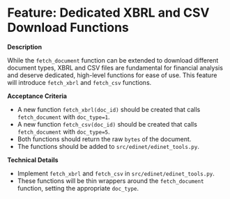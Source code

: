 # Feature: Dedicated XBRL and CSV Download Functions

**Description**

While the `fetch_document` function can be extended to download different document types, XBRL and CSV files are fundamental for financial analysis and deserve dedicated, high-level functions for ease of use. This feature will introduce `fetch_xbrl` and `fetch_csv` functions.

**Acceptance Criteria**

- A new function `fetch_xbrl(doc_id)` should be created that calls `fetch_document` with `doc_type=1`.
- A new function `fetch_csv(doc_id)` should be created that calls `fetch_document` with `doc_type=5`.
- Both functions should return the raw `bytes` of the document.
- The functions should be added to `src/edinet/edinet_tools.py`.

**Technical Details**

- Implement `fetch_xbrl` and `fetch_csv` in `src/edinet/edinet_tools.py`.
- These functions will be thin wrappers around the `fetch_document` function, setting the appropriate `doc_type`.
